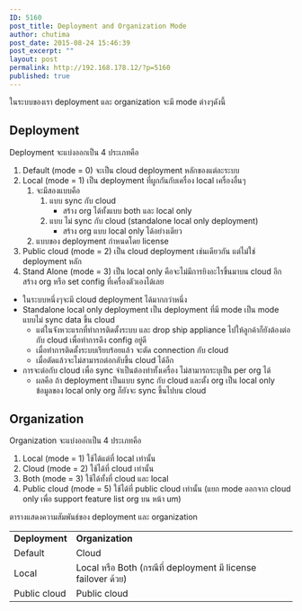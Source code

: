 ```yaml
---
ID: 5160
post_title: Deployment and Organization Mode
author: chutima
post_date: 2015-08-24 15:46:39
post_excerpt: ""
layout: post
permalink: http://192.168.178.12/?p=5160
published: true
---
```

ในระบบของเรา deployment และ organization จะมี mode ต่างๆดังนี้
<h2>Deployment</h2>
Deployment จะแบ่งออกเป็น 4 ประเภทคือ
<ol>
	<li>Default (mode = 0) จะเป็น cloud deployment หลักของแต่ละระบบ</li>
	<li>Local (mode = 1) เป็น deployment ที่ผูกกันกับเครื่อง local เครื่องอื่นๆ
<ol>
	<li>จะมีสองแบบคือ
<ol>
	<li>แบบ sync กับ cloud
<ul>
	<li>สร้าง org ได้ทั้งแบบ both และ local only</li>
</ul>
</li>
	<li>แบบ ไม่ sync กับ cloud (standalone local only deployment)
<ul>
	<li>สร้าง org แบบ local only ได้อย่างเดียว</li>
</ul>
</li>
</ol>
</li>
	<li>แบบของ deployment กำหนดโดย license</li>
</ol>
</li>
	<li>Public cloud (mode = 2) เป็น cloud deployment เช่นเดียวกัน แต่ไม่ใช่ deployment หลัก</li>
	<li>Stand Alone (mode = 3) เป็น local only คือจะไม่มีการยิงอะไรขึ้นมาบน cloud อีก สร้าง org หรือ set config ที่เครื่องตัวเองได้เลย</li>
</ol>
<ul>
	<li>ในระบบหนึ่งๆจะมี cloud deployment ได้มากกว่าหนึ่ง</li>
	<li>Standalone local only deployment เป็น deployment ที่มี mode เป็น mode แบบไม่ sync data ขึ้น cloud
<ul>
	<li>แต่ในจังหวะแรกที่ทำการติดตั้งระบบ และ drop ship appliance ไปให้ลูกค้าก็ยังต้องต่อกับ cloud เพื่อทำการดึง config อยู่ดี</li>
	<li>เมื่อทำการติดตั้งระบบเรียบร้อยแล้ว จะตัด connection กับ cloud</li>
	<li>เมื่อตัดแล้วจะไม่สามารถต่อกลับขึ้น cloud ได้อีก</li>
</ul>
</li>
	<li>การจะต่อกับ cloud เพื่อ sync จำเป็นต้องทำทั้งเครื่อง ไม่สามารถระบุเป็น per org ได้
<ul>
	<li>ผลคือ ถ้า deployment เป็นแบบ sync กับ cloud และตั้ง org เป็น local only ข้อมูลของ local only org ก็ยังจะ sync ขึ้นไปบน cloud</li>
</ul>
</li>
</ul>
<h2>Organization</h2>
Organization จะแบ่งออกเป็น 4 ประเภทคือ
<ol>
	<li>Local (mode = 1) ใช้ได้แต่ที่ local เท่านั้น</li>
	<li>Cloud (mode = 2) ใช้ได้ที่ cloud เท่านั้น</li>
	<li>Both (mode = 3) ใช้ได้ทั้งที่ cloud และ local</li>
	<li>Public cloud (mode = 5) ใช้ได้ที่ public cloud เท่านั้น (แยก mode ออกจาก cloud only เพื่อ support feature list org บน หน้า um)</li>
</ol>
ตารางแสดงความสัมพันธ์ของ deployment และ organization
<table>
<tbody>
<tr>
<td><strong>Deployment</strong></td>
<td><strong>Organization</strong></td>
</tr>
<tr>
<td>Default</td>
<td>Cloud</td>
</tr>
<tr>
<td>Local</td>
<td>Local หรือ
Both (กรณีที่ deployment มี license failover ด้วย)</td>
</tr>
<tr>
<td>Public cloud</td>
<td>Public cloud</td>
</tr>
</tbody>
</table>
&nbsp;